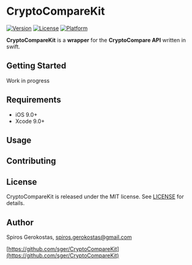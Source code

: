# CryptoCompareKit

[![Version](https://img.shields.io/cocoapods/v/CryptoCompareKit.svg?style=flat)](http://cocoapods.org/pods/CryptoCompareKit)
[![License](https://img.shields.io/cocoapods/l/CryptoCompareKit.svg?style=flat)](http://cocoapods.org/pods/CryptoCompareKit)
[![Platform](https://img.shields.io/cocoapods/p/CryptoCompareKit.svg?style=flat)](http://cocoapods.org/pods/CryptoCompareKit)

**CryptoCompareKit** is a **wrapper** for the **CryptoCompare API** written in swift.

## Getting Started

Work in progress

## Requirements

- iOS 9.0+
- Xcode 9.0+

## Usage

## Contributing

## License

CryptoCompareKit is released under the MIT license. See [LICENSE](LICENSE) for details.

## Author

Spiros Gerokostas, [spiros.gerokostas@gmail.com](mailto:spiros.gerokostas@gmail.com)

[https://github.com/sger/CryptoCompareKit](https://github.com/sger/CryptoCompareKit)